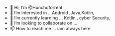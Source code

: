 - 👋 Hi, I’m @Hunchoforreal
- 👀 I’m interested in ...Android ,Java,Kotlin,
- 🌱 I’m currently learning ... Kotlin , cyber Security,
- 💞️ I’m looking to collaborate on ... 
- 📫 How to reach me ... iam always here 

<!---
Hunchoforreal/Hunchoforreal is a ✨ special ✨ repository because its `README.md` (this file) appears on your GitHub profile.
You can click the Preview link to take a look at your changes.
--->
